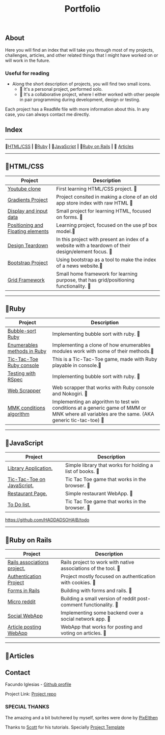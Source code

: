 <br />
<p align="center">
  <h1 align="center"><strong>Portfolio</strong></h1>
    <br />
</p>

<!-- TABLE OF CONTENTS -->

## About

Here you will find an index that will take you through most of my projects, challenges, articles, and other related things that I might have worked on or will work in the future.

### Useful for reading
 * Along the short description of projects, you will find two small icons.
   - 👤 It's a personal project, performed solo.
   - 👥 It's a collaborative project, where I either worked with other people in pair programming during development, design or testing.
  
  Each project has a ReadMe file with more information about this. In any case, you can always contact me directly.

## Index

----

📁[HTML/CSS](#📂htmlcss) **|** 📁[Ruby](#📂ruby) **|** 📁[JavaScript](#📂javascript) **|** 📁[Ruby on Rails](#📂ruby-on-rails) **|** 📁 [Articles](#📂articles)

---

## 📂HTML/CSS

| Project | Description |
| ------------- | ------------- |
| [Youtube clone](https://github.com/Fig77/YoutubeClone-Facu-Josue)  | First learning HTML/CSS project. 👥|
| [Gradients Project](https://github.com/Fig77/Gradients-Project)  | Project consited in making a clone of an old app store index with raw HTML 👤|
|[Display and input data](https://github.com/kalavhan/DisplayingandInputtingData) | Small project for learning HTML, focused on forms. 👥|
|[Positioning and Floating elements ](https://github.com/Fig77/Floating-and-Positioning-Elements) | Learning project, focused on the use pf box model.👥|
|[Design Teardown](https://github.com/kalavhan/Desgin-teardown) | In this project with present an index of a website with a teardown of their design/element focus. 👥|
|[Bootstrap Project](https://github.com/Fig77/using-boostrap) | Using bootstrap as a tool to make the index of a news website.👤|
|[Grid Framework](https://github.com/kalavhan/Desgin-teardown) | Small home framework for learning purpose, that has grid/positioning functionality. 👥|

---

## 📂Ruby

| Project | Description |
| ------------- | ------------- |
| [Bubble-sort Ruby](https://github.com/Fig77/bubble_sort_microverse)  | Implementing bubble sort with ruby. 👥|
| [Enumerables methods in Ruby](https://github.com/Fig77/bubble_sort_microverse)  | Implementing a clone of how enumerables modules work with some of their methods.👤|
| [Tic-Tac-Toe Ruby console](https://github.com/bafiam/tic_tac_toe)| This is a Tic-Tac-Toe game, made with Ruby playable in console.👤|
| [Testing with RSpec](https://github.com/Fig77/bubble_sort_microverse)  | Implementing bubble sort with ruby. 👥|
| [Web Scrapper](https://github.com/Fig77/Halpin-hand)  | Web scrapper that works with Ruby console and Nokogiri. 👤|
| [MMK conditions algorithm](https://github.com/Fig77/MNK-condition-test) | Implementing an algorithm to test win conditions at a generic game of M*M*M or M*N*K where all variables are the same. (AKA generic tic-tac-toe) 👤|

---

## 📂JavaScript

| Project | Description |
| ------------- | ------------- |
| [Library Application.](https://github.com/HADDADSOHAIB/library)  | Simple library that works for holding a list of books. 👥|
| [Tic-Tac-Toe on JavaScript.](https://github.com/Fig77/tic-tac-toejs)  | Tic Tac Toe game that works in the browser. 👥|
| [Restaurant Page.](https://github.com/Fig77/Food) | Simple restaurant WebApp. 👤|
| [To Do list.](https://github.com/Fig77/tic-tac-toejs)  | Tic Tac Toe game that works in the browser. 👥|


https://github.com/HADDADSOHAIB/todo

---

## 📂Ruby on Rails

| Project | Description |
| ------------- | ------------- |
| [Rails associations project.](https://github.com/Dandush03/Associations-Rails)  | Rails project to work with native associations of the tool. 👥|
| [Authentication Project](https://github.com/Fig77/Authentication-collaborative)  | Project mostly focused on authentication with cookies. 👥|
| [Forms in Rails](https://github.com/Dandush03/Ruby-on-Rails-Form)  | Building with forms and rails. 👥|
| [Micro reddit](https://github.com/Fig77/micro-reddit-collaborative-project)  | Building a small version of reddit post-comment functionality. 👥|
|[Social WebApp](https://github.com/Fig77/ror-social-scaffold)| Implementing some backend over a social network app. 👥|
|[Article posting WebApp](https://github.com/Fig77/RoR-Capston-project)| WebApp that works for posting and voting on articles. 👤|

---

## 📂Articles




<!-- CONTACT -->

## Contact

Facundo Iglesias - [Github profile](https://github.com/Fig77)

Project Link: [Project repo](https://github.com/Fig77/new-repo-js/)

### SPECIAL THANKS

The amazing and a bit butchered by myself, sprites were done by [PixElthen](https://opengameart.org/users/pixelthen)

Thanks to [Scott](https://phasertutorials.com/author/scottwestover2006/) for his tutorials. Specially [Project Template](https://phasertutorials.com/creating-a-phaser-3-template-part-1/)

<!-- MARKDOWN LINKS & IMAGES -->
<!-- https://www.markdownguide.org/basic-syntax/#reference-style-links -->

[contributors-shield]: https://img.shields.io/badge/Contributors-1-%2300ff00
[contributors-url]: https://github.com/Fig77/new-repo-js//graphs/contributors
[issues-shield]: https://img.shields.io/badge/issues-0-%2300ff00
[issues-url]: https://github.com/Fig77/new-repo-js//issues/